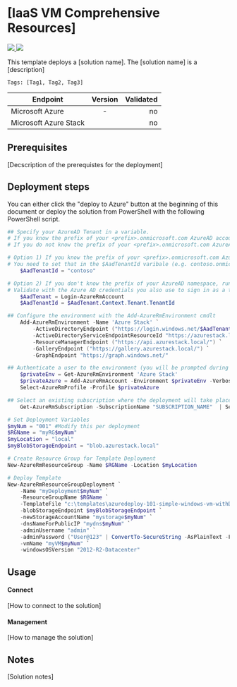 # [IaaS VM Comprehensive Resources]

<a href="https://portal.azure.com/#create/Microsoft.Template/uri/https%3A%2F%2Fraw.githubusercontent.com%2FAzure%2Fazurestack-quickstart-templates%2Fmaster%2F201-Comprehensive%2Fazuredeploy.json" target="_blank">
    <img src="http://azuredeploy.net/deploybutton.png"/>
</a>
<a href="http://armviz.io/#/?load=https://raw.githubusercontent.com/Azure/azurestack-quickstart-templates/master/201-Comprehensive/azuredeploy.json" target="_blank">
  <img src="http://armviz.io/visualizebutton.png"/>
</a>

This template deploys a [solution name]. The [solution name] is a [description]

`Tags: [Tag1, Tag2, Tag3]`

| Endpoint        | Version           | Validated  |
| ------------- |:-------------:| -----:|
| Microsoft Azure      | - | no |
| Microsoft Azure Stack      |       |  no |

## Prerequisites

[Decscription of the prerequistes for the deployment]

## Deployment steps
You can either click the "deploy to Azure" button at the beginning of this document or deploy the solution from PowerShell with the following PowerShell script.

``` PowerShell
## Specify your AzureAD Tenant in a variable. 
# If you know the prefix of your <prefix>.onmicrosoft.com AzureAD account use option 1)
# If you do not know the prefix of your <prefix>.onmicrosoft.com AzureAD account use option 2)

# Option 1) If you know the prefix of your <prefix>.onmicrosoft.com AzureAD namespace.
# You need to set that in the $AadTenantId varibale (e.g. contoso.onmicrosoft.com).
    $AadTenantId = "contoso"

# Option 2) If you don't know the prefix of your AzureAD namespace, run the following cmdlets. 
# Validate with the Azure AD credentials you also use to sign in as a tenant to Microsoft Azure Stack Development Kit.
    $AadTenant = Login-AzureRmAccount
    $AadTenantId = $AadTenant.Context.Tenant.TenantId

## Configure the environment with the Add-AzureRmEnvironment cmdlt
    Add-AzureRmEnvironment -Name 'Azure Stack' `
        -ActiveDirectoryEndpoint ("https://login.windows.net/$AadTenantId/") `
        -ActiveDirectoryServiceEndpointResourceId "https://azurestack.local-api/"`
        -ResourceManagerEndpoint ("https://api.azurestack.local/") `
        -GalleryEndpoint ("https://gallery.azurestack.local/") `
        -GraphEndpoint "https://graph.windows.net/"

## Authenticate a user to the environment (you will be prompted during authentication)
    $privateEnv = Get-AzureRmEnvironment 'Azure Stack'
    $privateAzure = Add-AzureRmAccount -Environment $privateEnv -Verbose
    Select-AzureRmProfile -Profile $privateAzure

## Select an existing subscription where the deployment will take place
    Get-AzureRmSubscription -SubscriptionName "SUBSCRIPTION_NAME"  | Select-AzureRmSubscription

# Set Deployment Variables
$myNum = "001" #Modify this per deployment
$RGName = "myRG$myNum"
$myLocation = "local"
$myBlobStorageEndpoint = "blob.azurestack.local"

# Create Resource Group for Template Deployment
New-AzureRmResourceGroup -Name $RGName -Location $myLocation

# Deploy Template 
New-AzureRmResourceGroupDeployment `
    -Name "myDeployment$myNum" `
    -ResourceGroupName $RGName `
    -TemplateFile "c:\templates\azuredeploy-101-simple-windows-vm-withDNS.json" `
    -blobStorageEndpoint $myBlobStorageEndpoint `
    -newStorageAccountName "mystorage$myNum" `
    -dnsNameForPublicIP "mydns$myNum" `
    -adminUsername "admin" `
    -adminPassword ("User@123" | ConvertTo-SecureString -AsPlainText -Force) `
    -vmName "myVM$myNum" `
    -windowsOSVersion "2012-R2-Datacenter" 
```

## Usage
#### Connect
[How to connect to the solution]
#### Management
[How to manage the solution]

## Notes
[Solution notes]



